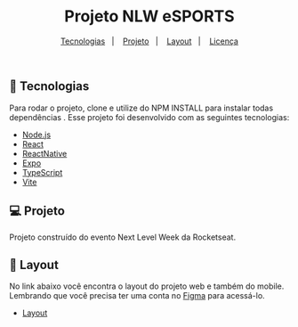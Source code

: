 
<h1 align="center">Projeto NLW eSPORTS</h1>
<p align="center">
  <a href="#-tecnologias">Tecnologias</a>&nbsp;&nbsp;&nbsp;|&nbsp;&nbsp;&nbsp;
  <a href="#-projeto">Projeto</a>&nbsp;&nbsp;&nbsp;|&nbsp;&nbsp;&nbsp;
  <a href="#-layout">Layout</a>&nbsp;&nbsp;&nbsp;|&nbsp;&nbsp;&nbsp;
  <a href="#memo-licença">Licença</a>
</p>

<br>


## 🚀 Tecnologias
Para rodar o projeto, clone e utilize do NPM INSTALL para instalar todas dependências .
Esse projeto foi desenvolvido com as seguintes tecnologias:

- [Node.js](https://nodejs.org/en/)
- [React](https://reactjs.org)
- [ReactNative](https://reactnative.dev)
- [Expo](https://expo.io/)
- [TypeScript](https://www.typescriptlang.org/)
- [Vite](https://vitejs.dev/)

## 💻 Projeto
Projeto construído do evento Next Level Week da Rocketseat.

## 🔖 Layout
No link abaixo você encontra o layout do projeto web e também do mobile. Lembrando que você precisa ter uma conta no [Figma](http://figma.com/) para acessá-lo.

- [Layout](https://www.figma.com/community/file/1150897317533332617)
